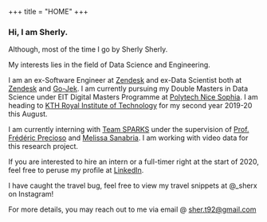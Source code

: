 +++
title = "HOME"
+++

### Hi, I am Sherly.
Although, most of the time I go by Sherly Sherly.

My interests lies in the field of Data Science and Engineering.

I am an ex-Software Engineer at [Zendesk](https://www.zendesk.com/) and ex-Data Scientist both at [Zendesk](https://www.zendesk.com/) and [Go-Jek](https://go-jek.com/). I am currently pursuing my Double Masters in Data Science under EIT Digital Masters Programme at [Polytech Nice Sophia](http://mastercs.unice.fr/). I am heading to [KTH Royal Institute of Technology](https://www.kth.se/en) for my second year 2019-20 this August.

I am currently interning with [Team SPARKS](http://sparks.i3s.unice.fr/) under the supervision of [Prof. Frédéric Precioso](http://www.i3s.unice.fr/~precioso) and [Melissa Sanabria](http://www.i3s.unice.fr/~sanabria/). I am working with video data for this research project.

If you are interested to hire an intern or a full-timer right at the start of 2020, feel free to peruse my profile at [LinkedIn](https://www.linkedin.com/in/sherlysherly).

I have caught the travel bug, feel free to view my travel snippets at @_sherx on Instagram!


For more details, you may reach out to me via email @ sher.t92@gmail.com
